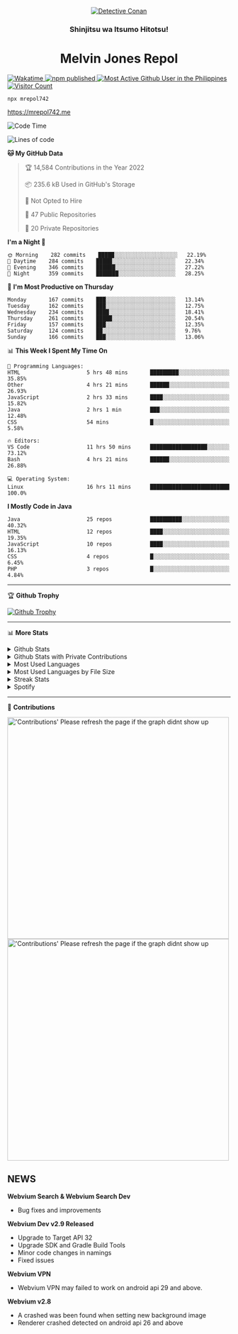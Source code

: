 <p align="center">

<a href="https://mrepol742.github.io">
  <img alt="Detective Conan" src="https://mrepol742-gif-randomizer.vercel.app/api" /> 
  </a> 
  <h3 align="center">Shinjitsu wa Itsumo Hitotsu!</h3>
  <h1 align="center">Melvin Jones Repol</h1>
  <a href="https://mrepol742.github.io">
   <img alt="Wakatime" src="https://github.com/mrepol742/mrepol742/actions/workflows/README.yml/badge.svg" /> 
  <img alt="npm published" src="https://github.com/mrepol742/mrepol742/actions/workflows/npmjs.yml/badge.svg"/>
    <img alt="Most Active Github User in the Philippines" src="https://enibdhv97zm33sz.m.pipedream.net" /> 
     <img alt="Visitor Count" src="https://visitor-badge.glitch.me/badge?page_id=mrepol742" /> 
  </a>
</p>

~~~ 
npx mrepol742
~~~
https://mrepol742.me

[comment]: <> (This is a automated generated Data from github action workflow)
[comment]: <> (START OF GENERATED DATA)

<!--START_SECTION:waka-->
![Code Time](http://img.shields.io/badge/Code%20Time-672%20hrs%205%20mins-blue)

![Lines of code](https://img.shields.io/badge/From%20Hello%20World%20I%27ve%20Written-235%20Thousand%20lines%20of%20code-blue)

**🐱 My GitHub Data** 

> 🏆 14,584 Contributions in the Year 2022
 > 
> 📦 235.6 kB Used in GitHub's Storage 
 > 
> 🚫 Not Opted to Hire
 > 
> 📜 47 Public Repositories 
 > 
> 🔑 20 Private Repositories  
 > 
**I'm a Night 🦉** 

```text
🌞 Morning    282 commits    █████░░░░░░░░░░░░░░░░░░░░   22.19% 
🌆 Daytime    284 commits    █████░░░░░░░░░░░░░░░░░░░░   22.34% 
🌃 Evening    346 commits    ██████░░░░░░░░░░░░░░░░░░░   27.22% 
🌙 Night      359 commits    ███████░░░░░░░░░░░░░░░░░░   28.25%

```
📅 **I'm Most Productive on Thursday** 

```text
Monday       167 commits    ███░░░░░░░░░░░░░░░░░░░░░░   13.14% 
Tuesday      162 commits    ███░░░░░░░░░░░░░░░░░░░░░░   12.75% 
Wednesday    234 commits    ████░░░░░░░░░░░░░░░░░░░░░   18.41% 
Thursday     261 commits    █████░░░░░░░░░░░░░░░░░░░░   20.54% 
Friday       157 commits    ███░░░░░░░░░░░░░░░░░░░░░░   12.35% 
Saturday     124 commits    ██░░░░░░░░░░░░░░░░░░░░░░░   9.76% 
Sunday       166 commits    ███░░░░░░░░░░░░░░░░░░░░░░   13.06%

```


📊 **This Week I Spent My Time On** 

```text
💬 Programming Languages: 
HTML                     5 hrs 48 mins       █████████░░░░░░░░░░░░░░░░   35.85% 
Other                    4 hrs 21 mins       ██████░░░░░░░░░░░░░░░░░░░   26.93% 
JavaScript               2 hrs 33 mins       ████░░░░░░░░░░░░░░░░░░░░░   15.82% 
Java                     2 hrs 1 min         ███░░░░░░░░░░░░░░░░░░░░░░   12.48% 
CSS                      54 mins             █░░░░░░░░░░░░░░░░░░░░░░░░   5.58%

🔥 Editors: 
VS Code                  11 hrs 50 mins      ██████████████████░░░░░░░   73.12% 
Bash                     4 hrs 21 mins       ██████░░░░░░░░░░░░░░░░░░░   26.88%

💻 Operating System: 
Linux                    16 hrs 11 mins      █████████████████████████   100.0%

```

**I Mostly Code in Java** 

```text
Java                     25 repos            ██████████░░░░░░░░░░░░░░░   40.32% 
HTML                     12 repos            ████░░░░░░░░░░░░░░░░░░░░░   19.35% 
JavaScript               10 repos            ████░░░░░░░░░░░░░░░░░░░░░   16.13% 
CSS                      4 repos             █░░░░░░░░░░░░░░░░░░░░░░░░   6.45% 
PHP                      3 repos             █░░░░░░░░░░░░░░░░░░░░░░░░   4.84%

```



<!--END_SECTION:waka-->

[comment]: <> (END OF GENERATED DATA)

<p>
  
  <hr>

🏆 **Github Trophy**
  
<a href="https://mrepol742.github.io">
<img alt="Github Trophy" src="https://github-profile-trophy.vercel.app/?username=mrepol742&theme=gruvbox">
</a>
</p>

<p>
  
   <hr>

📊 **More Stats**
  
<details>
  <summary>Github Stats</summary>
  <br>
  <a href="https://mrepol742.github.io">
  <img alt="Github Stats" src="https://github-readme-stats.vercel.app/api?username=mrepol742&show_icons=true&count_private=true&theme=gruvbox&include_all_commits=true">
</a>  
  
</details> 
  
  <details>
  <summary>Github Stats with Private Contributions</summary>
  <br>
 <a href="https://mrepol742.github.io">
<img alt="Github Stats with Private Contributions" src="https://mrepol742.github.io/github-stats/generated/overview.svg">
</a>
</details>
  
<details>
  <summary>Most Used Languages</summary>
  <br>
 <a href="https://mrepol742.github.io">
<img alt="Most Used Languages" src="https://github-readme-stats.vercel.app/api/top-langs/?username=mrepol742&layout=compact&include_all_commits=true&&count_private=true&langs_count=20&theme=gruvbox">
</a>
</details>

 <details>
  <summary>Most Used Languages by File Size</summary>
  <br>
 <a href="https://mrepol742.github.io">
<img alt="Most Used Languages by File Size" src="https://mrepol742.github.io/github-stats/generated/languages.svg">
</a>
</details>

<details>
  <summary>Streak Stats</summary>
  <br>
<a href="https://mrepol742.github.io">
<img alt="'Streak Stats' Please refresh the page if the stats didnt show up" src="https://mrepol742-streak-stats.herokuapp.com/?user=mrepol742&theme=gruvbox">
</a>
</p>
</details>
<details>
  <summary>Spotify</summary>
  <br>
<a href="https://mrepol742.github.io">
<img alt="Spotify" src="https://spotify-recently-played-readme.vercel.app/api?user=7xx9e7hwq1qyown0m4ut78pcz&count=10&unique=true">
</a>
</p>
</details>

 <hr>

📜 **Contributions**
  
<a href="https://mrepol742.github.io">
<img alt="'Contributions' Please refresh the page if the graph didnt show up" src="https://mrepol742-activity-graph.herokuapp.com/graph?username=mrepol742&theme=github&hide_border=true" width="500">
  <img alt="'Contributions' Please refresh the page if the graph didnt show up" src="https://github.com/mrepol742/mrepol742/blob/master/profile-3d-contrib/profile-south-season-animate.svg" width="500"/>
</a>
</p>


## NEWS
**Webvium Search & Webvium Search Dev**
- Bug fixes and improvements

**Webvium Dev v2.9 Released**
- Upgrade to Target API 32
- Upgrade SDK and Gradle Build Tools
- Minor code changes in namings
- Fixed issues

**Webvium VPN**
- Webvium VPN may failed to work on android api 29 and above.

**Webvium v2.8**
- A crashed was been found when setting new background image
- Renderer crashed detected on android api 26 and above
